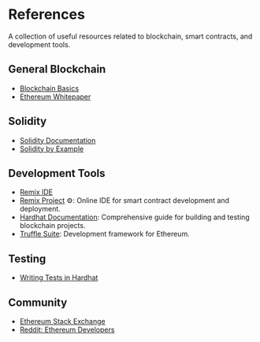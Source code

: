 # References

A collection of useful resources related to blockchain, smart contracts, and development tools.

## 
## General Blockchain
- [Blockchain Basics](https://example.com)
- [Ethereum Whitepaper](https://ethereum.org/en/whitepaper/)

## Solidity
- [Solidity Documentation](https://soliditylang.org/docs/)
- [Solidity by Example](https://solidity-by-example.org/)

## Development Tools
- [Remix IDE](https://remix.ethereum.org)
- [Remix Project](https://remix-project.org/?lang=en) ⚙️: Online IDE for smart contract development and deployment.
- [Hardhat Documentation](https://hardhat.org/getting-started/): Comprehensive guide for building and testing blockchain projects.
- [Truffle Suite](https://trufflesuite.com/): Development framework for Ethereum.

## Testing
- [Writing Tests in Hardhat](https://example.com)

## Community
- [Ethereum Stack Exchange](https://ethereum.stackexchange.com/)
- [Reddit: Ethereum Developers](https://www.reddit.com/r/ethdev/)
